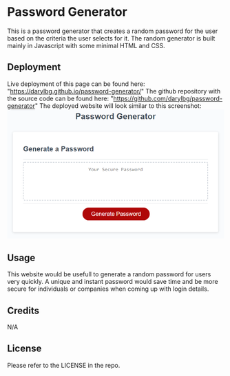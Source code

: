 # Password Generator

This is a password generator that creates a random password for the user based on the criteria the user selects for it.
The random generator is built mainly in Javascript with some minimal HTML and CSS.

## Deployment

Live deployment of this page can be found here: "https://darylbg.github.io/password-generator/"
The github repository with the source code can be found here: "https://github.com/darylbg/password-generator"
The deployed website will look similar to this screenshot: ![Screenshot](assets/03-javascript-homework-demo.png)

## Usage

This website would be usefull to generate a random password for users very quickly.
A unique and instant password would save time and be more secure for individuals or companies when coming up with login details.

## Credits

N/A

## License
Please refer to the LICENSE in the repo.

